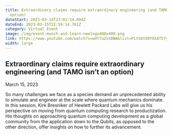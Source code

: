 ```yaml
---
title: Extraordinary claims require extraordinary engineering (and TAMO isn’t an
  option)
dateStart: 2023-03-14T23:01:14.694Z
dateEnd: 2023-03-15T22:59:14.761Z
category: Virtual Event
image: /img/event-munch-and-learn-newlogo400x400.png
link: https://www.youtube.com/watch?v=wVY7uZstDWA&list=PLtS6YX0YOX4f5TyRI7jUdjm7D9H4laNlF
width: large
---
```

## Extraordinary claims require extraordinary engineering (and TAMO isn’t an option)

March 15, 2023

So many challenges we face as a species demand an unprecedented ability to simulate and engineer at the scale where quantum mechanics dominate. In this session, Kirk Bresniker of Hewlett Packard Labs will give us his perspective on moving from quantum computing research to productization. His thoughts on approaching quantum computing development as a global community from the application down to the Qubits, as opposed to the other direction, offer insights on how to further its advancement.
